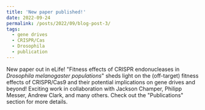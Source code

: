 ```yaml
---
title: 'New paper published!'
date: 2022-09-24
permalink: /posts/2022/09/blog-post-3/
tags:
  - gene drives
  - CRISPR/Cas
  - Drosophila
  - publication
---
```


New paper out in eLife! "Fitness effects of CRISPR endonucleases in <i>Drosophila melanogaster populations</i>" sheds light on the (off-target) fitness effects of CRISPR/Cas9 and their potential implications on gene drives and beyond! Exciting work in collaboration with Jackson Champer, Philipp Messer, Andrew Clark, and many others. Check out the "Publications" section for more details. 
